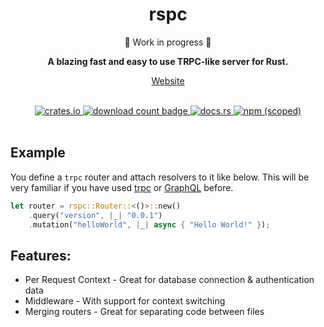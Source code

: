 <h1 align="center">rspc</h1>
<p align="center">🚧 Work in progress 🚧</p>
<div align="center">
 <strong>
   A blazing fast and easy to use TRPC-like server for Rust.
 </strong>
</div>
<a align="center" href="https://rspc.otbeaumont.me">
  <p>Website</p>
</a>

<br />

<div align="center">
  <!-- Crates version -->
  <a href="https://crates.io/crates/rspc">
    <img src="https://img.shields.io/crates/v/rspc.svg?style=flat-square"
    alt="crates.io" />
  </a>
  <!-- Downloads -->
  <a href="https://crates.io/crates/rspc">
    <img src="https://img.shields.io/crates/d/rspc.svg?style=flat-square"
      alt="download count badge" />
  </a>
  <!-- docs.rs docs -->
  <a href="https://docs.rs/rspc">
    <img src="https://img.shields.io/badge/docs-latest-blue.svg?style=flat-square"
      alt="docs.rs" />
  </a>
  <a href="https://www.npmjs.com/package/@rspc/client">
    <img alt="npm (scoped)" src="https://img.shields.io/npm/v/@rspc/client">
  </a>
</div>
<br/>

## Example

You define a `trpc` router and attach resolvers to it like below. This will be very familiar if you have used [trpc](https://trpc.io/) or [GraphQL](https://graphql.org) before.

```rust
let router = rspc::Router::<()>::new()
    .query("version", |_| "0.0.1")
    .mutation("helloWorld", |_| async { "Hello World!" });
```

## Features:

 - Per Request Context - Great for database connection & authentication data
 - Middleware - With support for context switching
 - Merging routers - Great for separating code between files
